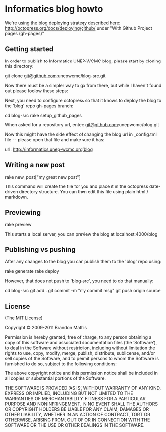 # Informatics blog howto

We're using the blog deploying strategy described here: http://octopress.org/docs/deploying/github/ under "With Github Project pages (gh-pages)"

## Getting started

In order to publish to Informatics UNEP-WCMC blog, please start by cloning this directory:

  git clone git@github.com:unepwcmc/blog-src.git


Now there must be a simpler way to go from there, but while I haven't found out please foolow these steps: 

Next, you need to configure octopress so that it knows to deploy the blog to the 'blog' repo gh-pages branch:

  cd blog-src
  rake setup_github_pages

When asked for a repository url, enter: git@github.com:unepwcmc/blog.git

Now this might have the side effect of changing the blog url in _config.tml file -- please open that file and make sure it has:

  url: http://informatics.unep-wcmc.org/blog

## Writing a new post

  rake new_post["my great new post"]

This command will create the file for you and place it in the octopress date-driven directory structure. You can then edit this file using plain html / markdown.

## Previewing

  rake preview

This starts a local server, you can preview the blog at localhost:4000/blog

## Publishing vs pushing

After any changes to the blog you can publish them to the 'blog' repo using:

  rake generate
  rake deploy

However, that does not push to 'blog-src', you need to do that manually:

  cd blog-src
  git add .
  git commit -m "my commit msg"
  git push origin source


## License
(The MIT License)

Copyright © 2009-2011 Brandon Mathis

Permission is hereby granted, free of charge, to any person obtaining a copy of this software and associated documentation files (the ‘Software’), to deal in the Software without restriction, including without limitation the rights to use, copy, modify, merge, publish, distribute, sublicense, and/or sell copies of the Software, and to permit persons to whom the Software is furnished to do so, subject to the following conditions:

The above copyright notice and this permission notice shall be included in all copies or substantial portions of the Software.

THE SOFTWARE IS PROVIDED ‘AS IS’, WITHOUT WARRANTY OF ANY KIND, EXPRESS OR IMPLIED, INCLUDING BUT NOT LIMITED TO THE WARRANTIES OF MERCHANTABILITY, FITNESS FOR A PARTICULAR PURPOSE AND NONINFRINGEMENT. IN NO EVENT SHALL THE AUTHORS OR COPYRIGHT HOLDERS BE LIABLE FOR ANY CLAIM, DAMAGES OR OTHER LIABILITY, WHETHER IN AN ACTION OF CONTRACT, TORT OR OTHERWISE, ARISING FROM, OUT OF OR IN CONNECTION WITH THE SOFTWARE OR THE USE OR OTHER DEALINGS IN THE SOFTWARE.

